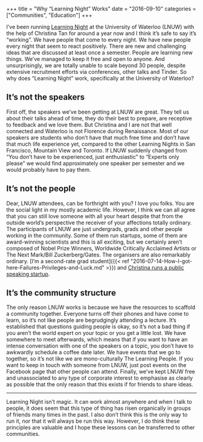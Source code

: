 +++
title = "Why “Learning Night” Works"
date = "2016-09-10"
categories = ["Communities", "Education"]
+++

I’ve been running [Learning Night](https://learningnight.com/) at the University of Waterloo (LNUW) with the help of Christina Tan for around a year now and I think it’s safe to say it’s “working”. We have people that come to every night. We have new people every night that seem to react positively. There are new and challenging ideas that are discussed at least once a semester. People are learning new things. We’ve managed to keep it free and open to anyone. And unsurprisingly, we are totally unable to scale beyond 30 people, despite extensive recruitment efforts via conferences, other talks and Tinder. So why does “Learning Night” work, specifically at the University of Waterloo?

## It’s not the speakers

First off, the speakers we’ve been getting at LNUW are great. They tell us about their talks ahead of time, they do their best to prepare, are receptive to feedback and we love them. But Christina and I are not that well connected and Waterloo is not Florence during Renaissance. Most of our speakers are students who don’t have that much free time and don’t have that much life experience yet, compared to the other Learning Nights in San Francisco, Mountain View and Toronto. If LNUW suddenly changed from “You don’t have to be experienced, just enthusiastic” to “Experts only please” we would find approximately one speaker per semester and we would probably have to pay them.

## It’s not the people

Dear, LNUW attendees, can be forthright with you? I love you folks. You are the social light in my mostly academic life. However, I think we can all agree that you can still love someone with all your heart despite that from the outside world’s perspective the receiver of your affections totally ordinary. The participants of LNUW are just undergrads, grads and other people working in the community. Some of them run startups, some of them are award-winning scientists and this is all exciting, but we certainly aren’t composed of Nobel Prize Winners, Worldwide Critically Acclaimed Artists or The Next Mark/Bill Zuckerberg/Gates. The organisers are also remarkably ordinary. [I’m a second-rate grad student]({{< ref "2016-07-14-How-I-got-here-Failures-Privileges-and-Luck.md" >}}) and [Christina runs a public speaking startup](http://www.eloquentspeaking.com/).

## It’s the community structure

The only reason LNUW works is because we have the resources to scaffold a community together. Everyone turns off their phones and have come to learn, so it’s not like people are begrudgingly attending a lecture. It’s established that questions guiding people is okay, so it’s not a bad thing if you aren’t the world expert on your topic or you get a little lost. We have somewhere to meet afterwards, which means that if you want to have an intense conversation with one of the speakers on a topic, you don’t have to awkwardly schedule a coffee date later. We have events that we go to together, so it’s not like we are mono-culturally The Learning People. If you want to keep in touch with someone from LNUW, just post events on the Facebook page that other people can attend. Finally, we’ve kept LNUW free and unassociated to any type of corporate interest to emphasise as clearly as possible that the only reason that this exists if for friends to share ideas.

---

Learning Night isn’t magic. It can work almost anywhere and when I talk to people, it does seem that this type of thing has risen organically in groups of friends many times in the past. I also don’t think this is the only way to run it, nor that it will always be run this way. However, I do think these principles are valuable and I hope these lessons can be transferred to other communities.
